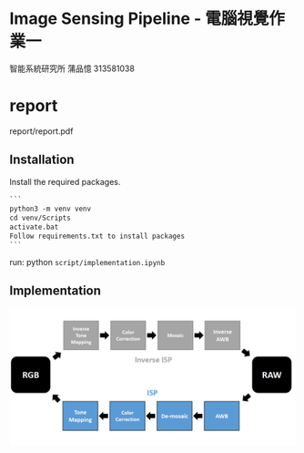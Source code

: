 # Image Sensing Pipeline - 電腦視覺作業一

智能系統研究所 蒲品憶 313581038

# report

report/report.pdf

## Installation

Install the required packages.

    ```
    python3 -m venv venv
    cd venv/Scripts
    activate.bat
    Follow requirements.txt to install packages
    ```
    


run: python `script/implementation.ipynb` 

## Implementation 
![pipline.png](assignment/pipline.png)